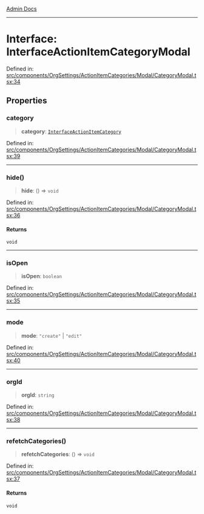 [Admin Docs](/)

***

# Interface: InterfaceActionItemCategoryModal

Defined in: [src/components/OrgSettings/ActionItemCategories/Modal/CategoryModal.tsx:34](https://github.com/PalisadoesFoundation/talawa-admin/blob/main/src/components/OrgSettings/ActionItemCategories/Modal/CategoryModal.tsx#L34)

## Properties

### category

> **category**: [`InterfaceActionItemCategory`](InterfaceActionItemCategory.md)

Defined in: [src/components/OrgSettings/ActionItemCategories/Modal/CategoryModal.tsx:39](https://github.com/PalisadoesFoundation/talawa-admin/blob/main/src/components/OrgSettings/ActionItemCategories/Modal/CategoryModal.tsx#L39)

***

### hide()

> **hide**: () => `void`

Defined in: [src/components/OrgSettings/ActionItemCategories/Modal/CategoryModal.tsx:36](https://github.com/PalisadoesFoundation/talawa-admin/blob/main/src/components/OrgSettings/ActionItemCategories/Modal/CategoryModal.tsx#L36)

#### Returns

`void`

***

### isOpen

> **isOpen**: `boolean`

Defined in: [src/components/OrgSettings/ActionItemCategories/Modal/CategoryModal.tsx:35](https://github.com/PalisadoesFoundation/talawa-admin/blob/main/src/components/OrgSettings/ActionItemCategories/Modal/CategoryModal.tsx#L35)

***

### mode

> **mode**: `"create"` \| `"edit"`

Defined in: [src/components/OrgSettings/ActionItemCategories/Modal/CategoryModal.tsx:40](https://github.com/PalisadoesFoundation/talawa-admin/blob/main/src/components/OrgSettings/ActionItemCategories/Modal/CategoryModal.tsx#L40)

***

### orgId

> **orgId**: `string`

Defined in: [src/components/OrgSettings/ActionItemCategories/Modal/CategoryModal.tsx:38](https://github.com/PalisadoesFoundation/talawa-admin/blob/main/src/components/OrgSettings/ActionItemCategories/Modal/CategoryModal.tsx#L38)

***

### refetchCategories()

> **refetchCategories**: () => `void`

Defined in: [src/components/OrgSettings/ActionItemCategories/Modal/CategoryModal.tsx:37](https://github.com/PalisadoesFoundation/talawa-admin/blob/main/src/components/OrgSettings/ActionItemCategories/Modal/CategoryModal.tsx#L37)

#### Returns

`void`

